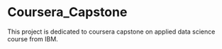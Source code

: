 # Coursera_Capstone
This project is dedicated to coursera capstone on applied data science course from IBM. 
